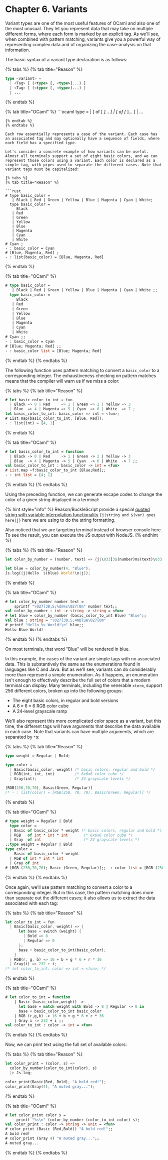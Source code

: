 # Chapter 6. Variants

Variant types are one of the most useful features of OCaml and also one of the most unusual. They let you represent data that may take on multiple different forms, where each form is marked by an explicit tag. As we'll see, when combined with pattern matching, variants give you a powerful way of representing complex data and of organizing the case-analysis on that information.

The basic syntax of a variant type declaration is as follows:

{% tabs %}
{% tab title="Reason" %}
```rust
type <variant> =  
  | <Tag> [ (<type> [, <type>]...) ]  
  | <Tag> [ (<type> [, <type>]...) ]  
  | ...
```
{% endtab %}

{% tab title="OCaml" %}
\`\`\`ocaml type  = \|  \[ of  \[ _\]... \] \|  \[ of  \[_ \]... \] \| ...

```text
{% endtab %}
{% endtabs %}

Each row essentially represents a case of the variant. Each case has an associated tag and may optionally have a sequence of fields, where each field has a specified type.

Let's consider a concrete example of how variants can be useful. Almost all terminals support a set of eight basic colors, and we can represent those colors using a variant. Each color is declared as a simple tag, with pipes used to separate the different cases. Note that variant tags must be capitalized:

{% tabs %}
{% tab title="Reason" %}

```rust
# type basic_color =
   | Black | Red | Green | Yellow | Blue | Magenta | Cyan | White;
  type basic_color =
     Black
   | Red
   | Green
   | Yellow
   | Blue
   | Magenta
   | Cyan
   | White
# Cyan ;
- : basic_color = Cyan
# [Blue, Magenta, Red] ;
- : list(basic_color) = [Blue, Magenta, Red]
```
{% endtab %}

{% tab title="OCaml" %}
```ocaml
# type basic_color =
   | Black | Red | Green | Yellow | Blue | Magenta | Cyan | White ;;
  type basic_color =
     Black
   | Red
   | Green
   | Yellow
   | Blue
   | Magenta
   | Cyan
   | White
# Cyan ;;
- : basic_color = Cyan
# [Blue; Magenta; Red] ;;
- : basic_color list = [Blue; Magenta; Red]
```
{% endtab %}
{% endtabs %}

The following function uses pattern matching to convert a `basic_color` to a corresponding integer. The exhaustiveness checking on pattern matches means that the compiler will warn us if we miss a color:

{% tabs %}
{% tab title="Reason" %}
```rust
# let basic_color_to_int = fun
  | Black => 0 | Red     => 1 | Green => 2 | Yellow => 3
  | Blue  => 4 | Magenta => 5 | Cyan  => 6 | White  => 7 ;
let basic_color_to_int: basic_color => int = <fun>;
# List.map(basic_color_to_int, [Blue, Red]);
- : list(int) = [4, 1]
```
{% endtab %}

{% tab title="OCaml" %}
```ocaml
# let basic_color_to_int = function
  | Black -> 0 | Red     -> 1 | Green -> 2 | Yellow -> 3
  | Blue  -> 4 | Magenta -> 5 | Cyan  -> 6 | White  -> 7 ;;
val basic_color_to_int : basic_color -> int = <fun>
# List.map ~f:basic_color_to_int [Blue;Red];;
- : int list = [4; 1]
```
{% endtab %}
{% endtabs %}

Using the preceding function, we can generate escape codes to change the color of a given string displayed in a terminal:

{% hint style="info" %}
Reason/BuckleScript provide a special [quoted string with variable interpolation functionality](https://reasonml.github.io/docs/en/string-and-char.html#quoted-string) `{j|string and $(var) goes here|j}` here we are using to do the string formatting.

Also noticed that we are targeting terminal instead of browser console here. To see the result, you can execute the JS output with NodeJS.
{% endhint %}

{% tabs %}
{% tab title="Reason" %}
```rust
let color_by_number = (number, text) => {j|\033[3$(number)m$(text)\033[0m|j};

let blue = color_by_number(4, "Blue");
Js.log({j|Hello  $(blue) World!\n|j});
```
{% endtab %}

{% tab title="OCaml" %}
```ocaml
# let color_by_number number text =
    sprintf "\027[38;5;%dm%s\027[0m" number text;;
val color_by_number : int -> string -> string = <fun>
# let blue = color_by_number (basic_color_to_int Blue) "Blue";;
val blue : string = "\027[38;5;4mBlue\027[0m"
# printf "Hello %s World!\n" blue;;
Hello Blue World!
```
{% endtab %}
{% endtabs %}

On most terminals, that word "Blue" will be rendered in blue.

In this example, the cases of the variant are simple tags with no associated data. This is substantively the same as the enumerations found in languages like C and Java. But as we'll see, variants can do considerably more than represent a simple enumeration. As it happens, an enumeration isn't enough to effectively describe the full set of colors that a modern terminal can display. Many terminals, including the venerable `xterm`, support 256 different colors, broken up into the following groups:

* The eight basic colors, in regular and bold versions
* A 6 × 6 × 6 RGB color cube
* A 24-level grayscale ramp

We'll also represent this more complicated color space as a variant, but this time, the different tags will have arguments that describe the data available in each case. Note that variants can have multiple arguments, which are separated by `*`s:

{% tabs %}
{% tab title="Reason" %}
```rust
type weight = Regular | Bold;

type color =
  | Basic(basic_color, weight) /* basic colors, regular and bold */
  | RGB(int, int, int)         /* 6x6x6 color cube */
  | Gray(int);                 /* 24 grayscale levels */

[RGB(250,70,70), Basic(Green, Regular)]
/* - : list(color) = [RGB(250, 70, 70), Basic(Green, Regular)] */
```
{% endtab %}

{% tab title="OCaml" %}
```ocaml
# type weight = Regular | Bold
  type color =
  | Basic of basic_color * weight (* basic colors, regular and bold *)
  | RGB   of int * int * int       (* 6x6x6 color cube *)
  | Gray  of int                   (* 24 grayscale levels *)
;;type weight = Regular | Bold
type color =
    Basic of basic_color * weight
  | RGB of int * int * int
  | Gray of int
# [RGB (250,70,70); Basic (Green, Regular)];;- : color list = [RGB (250, 70, 70); Basic (Green, Regular)]
```
{% endtab %}
{% endtabs %}

Once again, we'll use pattern matching to convert a color to a corresponding integer. But in this case, the pattern matching does more than separate out the different cases; it also allows us to extract the data associated with each tag:

{% tabs %}
{% tab title="Reason" %}
```rust
let color_to_int = fun
  | Basic(basic_color, weight) => {
      let base = switch (weight) {
        | Bold => 8
        | Regular => 0
      };
      base + basic_color_to_int(basic_color);
    }
  | RGB(r, g, b) => 16 + b + g * 6 + r * 36
  | Gray(i) => 232 + i;
/* let color_to_int: color => int = <fun>; */
```
{% endtab %}

{% tab title="OCaml" %}
```ocaml
# let color_to_int = function
    | Basic (basic_color,weight) ->
      let base = match weight with Bold -> 8 | Regular -> 0 in
      base + basic_color_to_int basic_color
    | RGB (r,g,b) -> 16 + b + g * 6 + r * 36
    | Gray i -> 232 + i ;;
val color_to_int : color -> int = <fun>
```
{% endtab %}
{% endtabs %}

Now, we can print text using the full set of available colors:

{% tabs %}
{% tab title="Reason" %}
```rust
let color_print = (color, s) =>
  color_by_number(color_to_int(color), s)
  |> Js.log;

color_print(Basic(Red, Bold), "A bold red!");
color_print(Gray(4), "A muted gray...");
```
{% endtab %}

{% tab title="OCaml" %}
```ocaml
# let color_print color s =
     printf "%s\n" (color_by_number (color_to_int color) s);
val color_print : color -> string -> unit = <fun>
# color_print (Basic (Red,Bold)) "A bold red!";;
A bold red!
# color_print (Gray 4) "A muted gray...";;
A muted gray...
```
{% endtab %}
{% endtabs %}

